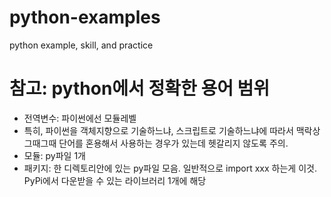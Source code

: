 # python-examples
python example, skill, and practice


# 참고: python에서 정확한 용어 범위
- 전역변수: 파이썬에선 모듈레벨
- 특히, 파이썬을 객체지향으로 기술하느냐, 스크립트로 기술하느냐에 따라서 맥락상 그때그때 단어를 혼용해서 사용하는 경우가 있는데 헷갈리지 않도록 주의.
- 모듈: py파일 1개
- 패키지: 한 디렉토리안에 있는 py파일 모음. 일반적으로 import xxx 하는게 이것. PyPi에서 다운받을 수 있는 라이브러리 1개에 해당
